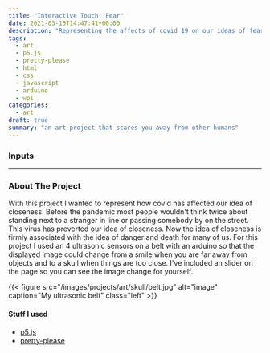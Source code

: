 ```yaml
---
title: "Interactive Touch: Fear"
date: 2021-03-15T14:47:41+00:00
description: "Representing the affects of covid 19 on our ideas of fear"
tags:
  - art 
  - p5.js
  - pretty-please
  - html
  - css
  - javascript
  - arduino
  - wpi
categories:
  - art
draft: true
summary: "an art project that scares you away from other humans"
---
```


### Inputs

<div class= "pretty container" id = 'box'></div>

---
### About The Project
With this project I wanted to represent how covid has affected our idea of closeness. Before the pandemic most people wouldn't think twice about standing next to a stranger in line or passing somebody by on the street. This virus has preverted our idea of closeness. Now the idea of closeness is firmly associated with the idea of danger and death for many of us. For this project I used an 4 ultrasonic sensors on a belt with an arduino so that the displayed image could change from a smile when you are far away from objects and to a skull when things are too close. I've included an slider on the page so you can see the image change for yourself. 

{{< figure src="/images/projects/art/skull/belt.jpg" alt="image" caption="My ultrasonic belt" class="left" >}}


#### Stuff I used

- [p5.js](https://p5js.org/)
- [pretty-please](https://pretty-please.arjungandhi.com)


<script src="https://cdnjs.cloudflare.com/ajax/libs/p5.js/1.3.0/p5.min.js" integrity="sha512-tGZFF1kxT/c9C+kv77mKkZ9Ww1VyU8TMX6HLUSzbPrDLuptbiRFBfti8A33ip+BBIHYUsybuZD9OKLmIqdLmaQ==" crossorigin="anonymous"></script>
<link rel="stylesheet" href="/css/projects/art/skull/skull.css">
<script>
function preload() {
  // preload() runs once
  skull = loadImage("/images/projects/art/skull/skull.png")
  warn = loadImage("/images/projects/art/skull/warn.png")
  smile = loadImage("/images/projects/art/skull/smile.png")
  smile.resize(400, 0);
}
</script>

<script src="/js/projects/art/skull/skull.js" type="text/javascript"></script>
